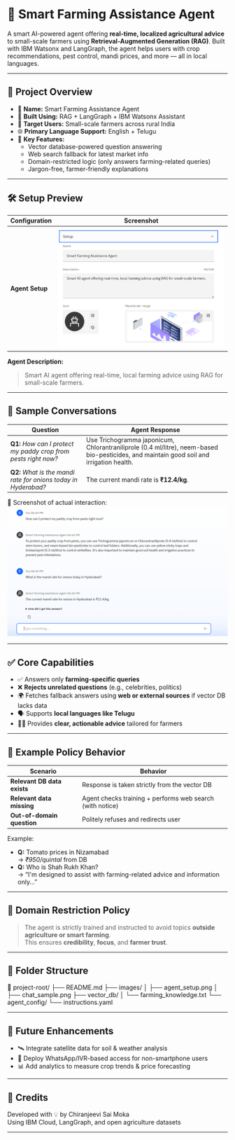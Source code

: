 # 🌾 Smart Farming Assistance Agent

A smart AI-powered agent offering **real-time, localized agricultural advice** to small-scale farmers using **Retrieval-Augmented Generation (RAG)**. Built with IBM Watsonx and LangGraph, the agent helps users with crop recommendations, pest control, mandi prices, and more — all in local languages.

---

## 📌 Project Overview

- 🤖 **Name:** Smart Farming Assistance Agent  
- 🧠 **Built Using:** RAG + LangGraph + IBM Watsonx Assistant  
- 🧺 **Target Users:** Small-scale farmers across rural India  
- 🌐 **Primary Language Support:** English + Telugu  
- 🧾 **Key Features:**
  - Vector database-powered question answering
  - Web search fallback for latest market info
  - Domain-restricted logic (only answers farming-related queries)
  - Jargon-free, farmer-friendly explanations

---

## 🛠️ Setup Preview

| Configuration | Screenshot |
|---------------|------------|
| **Agent Setup** | ![Agent Setup Screenshot](Agent_Setup.png) |

**Agent Description:**  
> Smart AI agent offering real-time, local farming advice using RAG for small-scale farmers.

---

## 💬 Sample Conversations

| Question | Agent Response |
|---------|----------------|
| **Q1:** *How can I protect my paddy crop from pests right now?* | Use Trichogramma japonicum, Chlorantraniliprole (0.4 ml/litre), neem-based bio-pesticides, and maintain good soil and irrigation health. |
| **Q2:** *What is the mandi rate for onions today in Hyderabad?* | The current mandi rate is **₹12.4/kg**. |

📸 Screenshot of actual interaction:  
![Chat Interaction](Agent_interaction.png)

---

## ✅ Core Capabilities

- ✅ Answers only **farming-specific queries**  
- ❌ **Rejects unrelated questions** (e.g., celebrities, politics)  
- 🌍 Fetches fallback answers using **web or external sources** if vector DB lacks data  
- 🗣️ Supports **local languages like Telugu**  
- 👩‍🌾 Provides **clear, actionable advice** tailored for farmers

---

## 🧪 Example Policy Behavior

| Scenario | Behavior |
|----------|----------|
| **Relevant DB data exists** | Response is taken strictly from the vector DB |
| **Relevant data missing** | Agent checks training + performs web search (with notice) |
| **Out-of-domain question** | Politely refuses and redirects user |

Example:
- **Q:** Tomato prices in Nizamabad  
  → *₹950/quintal* from DB  
- **Q:** Who is Shah Rukh Khan?  
  → “I'm designed to assist with farming-related advice and information only…”

---

## 🔐 Domain Restriction Policy

> The agent is strictly trained and instructed to avoid topics **outside agriculture or smart farming**.  
> This ensures **credibility**, **focus**, and **farmer trust**.

---

## 📂 Folder Structure

📁 project-root/
├── README.md
├── images/
│ ├── agent_setup.png
│ ├── chat_sample.png
├── vector_db/
│ └── farming_knowledge.txt
└── agent_config/
└── instructions.yaml


---

## 🚀 Future Enhancements

- 🛰️ Integrate satellite data for soil & weather analysis  
- 📱 Deploy WhatsApp/IVR-based access for non-smartphone users  
- 📊 Add analytics to measure crop trends & price forecasting  

---

## 🤝 Credits

Developed with 💡 by Chiranjeevi Sai Moka  
Using IBM Cloud, LangGraph, and open agriculture datasets

---


